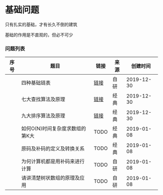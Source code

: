 # 基础问题

只有扎实的基础，才有长久不倒的建筑

基础的作用是不直观的，但必不可少

### 问题列表

|序号|题目|链接|来源|创建时间|
|--|--|--|--|--|
||四种基础链表|[链接](四种基础链表)|自研|2019-12-30|
||七大查找算法及原理|[链接](七大查找算法及原理)|经典|2019-12-30|
||九大排序算法及原理|[链接](九大排序算法及原理)|经典|2019-12-30|
||如何O(N)时间复杂度求数组的第K大|TODO|经典|2019-01-08|
||原码及补码的定义及转换关系|TODO|经典|2019-01-08|
||为何计算机都是用补码来进行计算|TODO|自研|2019-01-08|
||请讲清楚树状数组的原理及应用|TODO|自研|2019-01-08|
